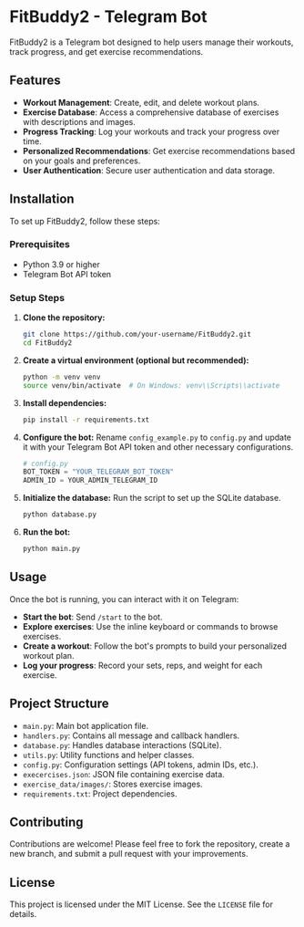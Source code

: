 # FitBuddy2 - Telegram Bot

FitBuddy2 is a Telegram bot designed to help users manage their workouts, track progress, and get exercise recommendations.

## Features

*   **Workout Management**: Create, edit, and delete workout plans.
*   **Exercise Database**: Access a comprehensive database of exercises with descriptions and images.
*   **Progress Tracking**: Log your workouts and track your progress over time.
*   **Personalized Recommendations**: Get exercise recommendations based on your goals and preferences.
*   **User Authentication**: Secure user authentication and data storage.

## Installation

To set up FitBuddy2, follow these steps:

### Prerequisites

*   Python 3.9 or higher
*   Telegram Bot API token

### Setup Steps

1.  **Clone the repository:**
    ```bash
    git clone https://github.com/your-username/FitBuddy2.git
    cd FitBuddy2
    ```
2.  **Create a virtual environment (optional but recommended):**
    ```bash
    python -m venv venv
    source venv/bin/activate  # On Windows: venv\\Scripts\\activate
    ```
3.  **Install dependencies:**
    ```bash
    pip install -r requirements.txt
    ```
4.  **Configure the bot:**
    Rename `config_example.py` to `config.py` and update it with your Telegram Bot API token and other necessary configurations.

    ```python
    # config.py
    BOT_TOKEN = "YOUR_TELEGRAM_BOT_TOKEN"
    ADMIN_ID = YOUR_ADMIN_TELEGRAM_ID
    ```

5.  **Initialize the database:**
    Run the script to set up the SQLite database.
    ```bash
    python database.py
    ```

6.  **Run the bot:**
    ```bash
    python main.py
    ```

## Usage

Once the bot is running, you can interact with it on Telegram:

*   **Start the bot**: Send `/start` to the bot.
*   **Explore exercises**: Use the inline keyboard or commands to browse exercises.
*   **Create a workout**: Follow the bot's prompts to build your personalized workout plan.
*   **Log your progress**: Record your sets, reps, and weight for each exercise.

## Project Structure

*   `main.py`: Main bot application file.
*   `handlers.py`: Contains all message and callback handlers.
*   `database.py`: Handles database interactions (SQLite).
*   `utils.py`: Utility functions and helper classes.
*   `config.py`: Configuration settings (API tokens, admin IDs, etc.).
*   `execercises.json`: JSON file containing exercise data.
*   `exercise_data/images/`: Stores exercise images.
*   `requirements.txt`: Project dependencies.

## Contributing

Contributions are welcome! Please feel free to fork the repository, create a new branch, and submit a pull request with your improvements.

## License

This project is licensed under the MIT License. See the `LICENSE` file for details.


